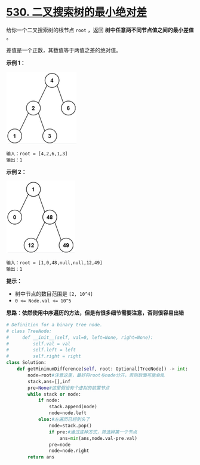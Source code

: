 # [530. 二叉搜索树的最小绝对差](https://leetcode.cn/problems/minimum-absolute-difference-in-bst/)

给你一个二叉搜索树的根节点 `root` ，返回 **树中任意两不同节点值之间的最小差值** 。

差值是一个正数，其数值等于两值之差的绝对值。

 

**示例 1：**

<img src="../../assets/image-20220813174151423.png" alt="image-20220813174151423" style="zoom:50%;" />

```
输入：root = [4,2,6,1,3]
输出：1
```

**示例 2：**

<img src="../../assets/image-20220813174215869.png" alt="image-20220813174215869" style="zoom: 50%;" />

```
输入：root = [1,0,48,null,null,12,49]
输出：1
```

**提示：**

- 树中节点的数目范围是 `[2, 10^4]`
- `0 <= Node.val <= 10^5`

**思路：依然使用中序遍历的方法，但是有很多细节需要注意，否则很容易出错**

```python
# Definition for a binary tree node.
# class TreeNode:
#     def __init__(self, val=0, left=None, right=None):
#         self.val = val
#         self.left = left
#         self.right = right
class Solution:
    def getMinimumDifference(self, root: Optional[TreeNode]) -> int:
        node=root#注意这里，最好将root与node分开，否则后面可能会乱
        stack,ans=[],inf
        pre=None#这里假设有个虚拟的前置节点
        while stack or node:
            if node:
                stack.append(node)
                node=node.left
            else:#左遍历已经到头了
                node=stack.pop()
                if pre:#通过这种方式，筛选掉第一个节点
                    ans=min(ans,node.val-pre.val)
                pre=node
                node=node.right
        return ans
```

